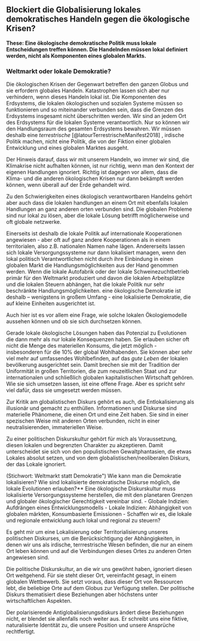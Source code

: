 ## Blockiert die Globalisierung lokales demokratisches Handeln gegen die ökologische Krisen?


**These: Eine ökologische demokratische Politik muss lokale Entscheidungen treffen können. Die Handelnden müssen lokal definiert werden, nicht als Komponenten eines globalen Markts.**

### Weltmarkt oder lokale Demokratie?

Die ökologischen Krisen der Gegenwart betreffen den ganzen Globus und sie erfordern globales Handeln. Katastrophen lassen sich aber nur verhindern, wenn dieses Handeln lokal ist. Die Komponenten des Erdsystems, die lokalen ökologischen und sozialen Systeme müssen so funktionieren und so miteinander verbunden sein, dass die Grenzen des Erdsystems insgesamt nicht überschritten werden. Wir sind an jedem Ort des Erdsystems für die lokalen Systeme verantwortlich. Nur so können wir den Handlungsraum des gesamten Erdsystems bewahren. Wir müssen deshalb eine *terrestrische* [@latourTerrestrischeManifest2018] , irdische Politik machen, nicht eine Politik, die von der Fiktion einer globalen Entwicklung und eines globalen Marktes ausgeht. 

Der Hinweis darauf, dass wir mit unserem Handeln, wo immer wir sind, die Klimakrise nicht aufhalten können, ist nur richtig, wenn man den Kontext der eigenen Handlungen ignoriert. Richtig ist dagegen vor allem, dass die Klima- und die anderen ökologischen Krisen nur dann bekämpft werden können, wenn überall auf der Erde gehandelt wird. 

Zu den Schwierigkeiten eines ökologisch verantwortbaren Handelns gehört aber auch dass die lokalen handlungen an einem Ort mit ebenfalls lokalen Handlungen an ganz anderen orten verbunden sind. Die globalen Probleme sind nur lokal zu lösen, aber die lokale Lösung betrifft möglicherweise und oft globale netzwerke.

Einerseits ist deshalb die lokale Politik auf internationale Kooperationen angewiesen - aber oft auf ganz andere Kooperationen als in einem territorialen, also z.B. nationalen Namen nahe lägen. Andererseits lassen sich lokale Versorgungssysteme nur dann lokalisiert managen, wenn den lokal politisch Verantwortlichen nicht durch ihre Einbindung in einen globalen Markt die Handlungsmöglichkeiten aus der Hand genommen werden. Wenn die lokale Autofabrik oder der lokale Schweinezuchtbetrieb primär für den Weltmarkt produziert und davon die lokalen Arbeitsplätze und die lokalen Steuern abhängen, hat die lokale Politik nur sehr beschränkte Handlungsmöglichkeiten. eine ökologische Demokratie ist deshalb – wenigstens in großem Umfang - eine lokalisierte Demokratie, die auf kleine Einheiten ausgerichtet ist. 

Auch hier ist es vor allem eine Frage, wie solche lokalen Ökologiemodelle aussehen können und ob sie sich durchsetzen können. 

Gerade lokale ökologische Lösungen haben das Potenzial zu Evolutionen die dann mehr als nur lokale Konsequenzen haben. Sie erlauben sicher oft nicht die Menge des materiellen Konsums, die jetzt möglich - insbesonderen für die 10% der global Wohlhabenden. Sie können aber sehr viel mehr auf umfassendes Wohlbefinden, auf das *gute Leben* der lokalen bevölkerung ausgerichtet sein. Damit brechen sie mit der Tradition der Uniformität in großen Territorien, die zum neuzeitlichen Staat und zur internationalen und schließlich globalen kapitalistischen Wirtschaft gehören. Wie sie sich umsetzen lassen, ist eine offene Frage. Aber es spricht sehr viel dafür, dass sie umgesetzt werden müssen. 

Zur Kritik am globalistischen Diskurs gehört es auch, die Entlokalisierung als illusionär und gemacht zu enthüllen. Informationen und Diskurse sind materielle Phänomene, die einen Ort und eine Zeit haben. Sie sind in einer spezischen Weise mit anderen Orten verbunden, nicht in einer neutralisierenden, immateriellen Weise. 

Zu einer politischen Diskurskultur gehört für mich als Voraussetzung, diesen lokalen und begrenzten Charakter zu akzeptieren. Damit unterscheidet sie sich von den populistischen Gewaltphantasien, die etwas Lokales absolut setzen, und von dem globalistischen/neoliberalen Diskurs, der das Lokale ignoriert. 

(Stichwort: Weltmarkt statt Demokratie") Wie kann man die Demokratie lokalisieren? Wie sind lokalisierte demokratische Diskurse möglich, die lokale Evolutionen erlauben?** Eine ökologische Diskurskultur muss lokalisierte Versorgungssysteme herstellen, die mit den planetaren Grenzen und globaler ökologischer Gerechtigkeit vereinbar sind.
    - Globale Indizien: Aufdrängen eines Entwicklungsmodells
    - Lokale Indizien: Abhängigkeit von globalen märkten, Konsumbasierte Emissionen
    - Schaffen wir es, die lokale und regionale entwicklung auch lokal und regional zu steuern? 

Es geht mir um eine Lokalisierung oder Territorialisierung unseres politischen Diskurses, um die Berücksichtigung der Abhängigkeiten, in denen wir uns als irdische, terrrestrische Wesen befinden, die nur an einem Ort leben können und auf die Verbindungen dieses Ortes zu anderen Orten angewiesen sind. 

Die politische Diskurskultur, an die wir uns gewöhnt haben, ignoriert diesen Ort weitgehend. Für sie steht dieser Ort, vereinfacht gesagt, in einem globalen Wettbewerb. Sie setzt voraus, dass dieser Ort von Ressourcen lebt, die beliebige Orte auf dem Globus zur Verfügung stellen. Der politische Diskurs thematisiert diese Beziehungen aber höchstens unter wirtschaftlichen Aspekten. 

Der polarisierende Antiglobalisierungsdiskurs ändert diese Beziehungen nicht, er blendet sie allenfalls noch weiter aus. Er schreibt uns eine fiktive, naturalisierte Identität zu, die unsere Position und unsere Ansprüche rechtfertigt. 

